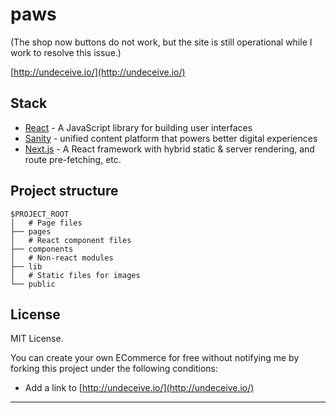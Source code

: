 # paws
(The shop now buttons do not work, but the site is still operational while I work to resolve this issue.)

[http://undeceive.io/](http://undeceive.io/)

## Stack

- [React](https://reactjs.org/) - A JavaScript library for building user interfaces
- [Sanity](https://www.sanity.io/) - unified content platform that powers better digital experiences
- [Next.js](https://nextjs.org/) - A React framework with hybrid static & server rendering, and route pre-fetching, etc.


## Project structure

```
$PROJECT_ROOT
│   # Page files
├── pages
│   # React component files
├── components
│   # Non-react modules
├── lib
│   # Static files for images
└── public
```

## License

MIT License.

You can create your own ECommerce for free without notifying me by forking this project under the following conditions:

- Add a link to [http://undeceive.io/](http://undeceive.io/)

---
